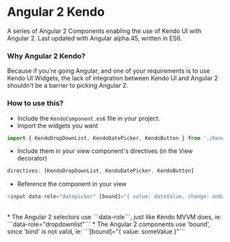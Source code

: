 # Angular 2 Kendo

A series of Angular 2 Components enabling the use of Kendo UI with Angular 2. Last updated with Angular alpha.45, written in ES6.

### Why Angular 2 Kendo?

Because if you're going Angular, and one of your requirements is to use Kendo UI Widgets, the lack of integration between Kendo UI and Angular 2 shouldn't be a barrier to picking Angular 2.

### How to use this?

* Include the ```KendoComponent.es6``` file in your project.
* Import the widgets you want
```javascript
import { KendoDropDownList, KendoDatePicker, KendoButton } from './KendoComponent.es6';
```
* Include them in your view component's directives (in the View decorator)
```javascript
directives: [KendoDropDownList, KendoDatePicker, KendoButton]
```
* Reference the component in your view
```javascript
<input data-role="datepicker" [bound]="{ value: dateValue, change: onDatePickerChange }" />
```
<br/>
* The Angular 2 selectors use ```data-role```, just like Kendo MVVM does, ie: ```data-role="dropdownlist"```
* The Angular 2 components use 'bound', since 'bind' is not valid, ie: ```[bound]="{ value: someValue }"```